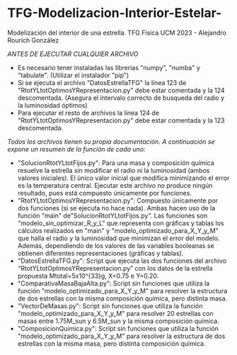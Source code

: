 # TFG-Modelizacion-Interior-Estelar-
Modelización del interior de una estrella. TFG Física UCM 2023 - Alejandro Rourich González

*ANTES DE EJECUTAR CUALQUIER ARCHIVO*
- Es necesario tener instaladas las librerias "numpy", "numba" y "tabulate". 
(Utilizar el instalador "pip")
- Si se ejecuta el archivo "DatosEstrellaTFG" la línea 123 de "RtotYLtotOptimosYRepresentacion.py" debe estar comentada y la 124 descomentada. 
(Asegura el intervalo correcto de busqueda del radio y la luminosidad óptimos)	
- Para ejecutar el resto de archivos la línea 124 de "RtotYLtotOptimosYRepresentacion.py" debe estar comentada y la 123 descomentada. 

*Todos los archivos tienen su propia documentación. A continuación se expone un resumen de la función de cada uno:*

- "SolucionRtotYLtotFijos.py": Para una masa y composición química resuelve la estrella sin modificar el radio ni la luminosidad (ambos valores iniciales).
El único valor inicial que modifica minimizando el error es la temperatura central. Ejecutar este archivo no produce ningún resultado, pues está compuesto únicamente por funciones.
- "RtotYLtotOptimosYRepresentacion.py": Compuesto únicamente por dos funciones (si se ejecuta no hace nada). Ambas hacen uso de la función "main" de"SolucionRtotYLtotFijos.py".
Las funciones son "modelo_sin_optimizar_R_y_L" que representa con gráficas y tablas los cálculos realizados en "main" y "modelo_optimizado_para_X_Y_y_M" que halla el radio y la luminosidad
que minimizan el error del modelo. Además, dependiendo de los valores de las variables booleanas se obtienen diferentes representaciones (gráficas y tablas).
- "DatosEstrellaTFG.py": Script que ejecuta las dos funciones del archivo “RtotYLtotOptimosYRepresentacion.py” con los datos de la estrella propuesta Mtotal=5x10^{33}g, X=0.75 e
Y=0.20.
- "ComparativaMasaBajaAlta.py": Script sin funciones que utiliza la función "modelo_optimizado_para_X_Y_y_M" para resolver la estructura de dos estrellas con la misma composición química, pero distinta masa.
- "VectorDeMasas.py": Script sin funciones que utiliza la función "modelo_optimizado_para_X_Y_y_M" para resolver 20 estrellas con masas entre 1.75M_sun y 6.5M_sun y la misma composición
química.
- "ComposicionQuimica.py": Script sin funciones que utiliza la función "modelo_optimizado_para_X_Y_y_M" para resolver la estructura de dos estrellas con la misma masa, pero distinta composición química.


